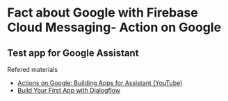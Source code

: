 # Fact about Google with Firebase Cloud Messaging- Action on Google
## Test app for Google Assistant
Refered materials 
 - [Actions on Google: Building Apps for Assistant (YouTube)](https://www.youtube.com/watch?v=ZvyrvowZ4wQ)
 - [Build Your First App with Dialogflow](https://developers.google.com/actions/dialogflow/first-app)
